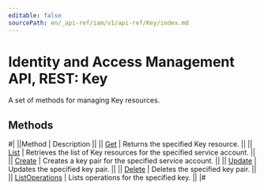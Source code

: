 ```yaml
---
editable: false
sourcePath: en/_api-ref/iam/v1/api-ref/Key/index.md
---
```


# Identity and Access Management API, REST: Key

A set of methods for managing Key resources.

## Methods

#|
||Method | Description ||
|| [Get](get.md) | Returns the specified Key resource. ||
|| [List](list.md) | Retrieves the list of Key resources for the specified service account. ||
|| [Create](create.md) | Creates a key pair for the specified service account. ||
|| [Update](update.md) | Updates the specified key pair. ||
|| [Delete](delete.md) | Deletes the specified key pair. ||
|| [ListOperations](listOperations.md) | Lists operations for the specified key. ||
|#